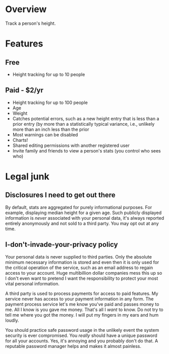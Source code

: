 # Overview
Track a person's height.

# Features

## Free
- Height tracking for up to 10 people

## Paid - $2/yr
- Height tracking for up to 100 people
- Age
- Weight
- Catches potential errors, such as a new height entry that is less than a prior entry (by more than a statistically typical variance, i.e., unlikely more than an inch less than the prior
- Most warnings can be disabled
- Charts!
- Shared editing permissions with another registered user
- Invite family and friends to view a person's stats (you control who sees who)

# Legal junk

## Disclosures I need to get out there
By default, stats are aggregated for purely informational purposes. For example, displaying median height for a given age. Such publicly displayed information is *never* associated with your personal data, it's always reported entirely anonymously and not sold to a third party. You may opt out at any time.

## I-don't-invade-your-privacy policy
Your personal data is never supplied to third parties. Only the absolute minimum necessary information is stored and even then it is only used for the critical operation of the service, such as an email address to regain access to your account. Huge multibillion dollar companies mess this up so I don't even want to pretend I want the responsibility to protect your most vital personal information.

A third party is used to process payments for access to paid features. My service never has access to your payment information in any form. The payment process service let's me know you've paid and passes money to me. All I know is you gave me money. That's all I *want* to know. Do not try to tell me where you got the money. I will put my fingers in my ears and hum loudly.

You should practice safe password usage in the unlikely event the system security is ever compromised. You *really* should have a unique password for all your accounts. Yes, it's annoying and you probably don't do that. A reputable password manager helps and makes it almost painless.
